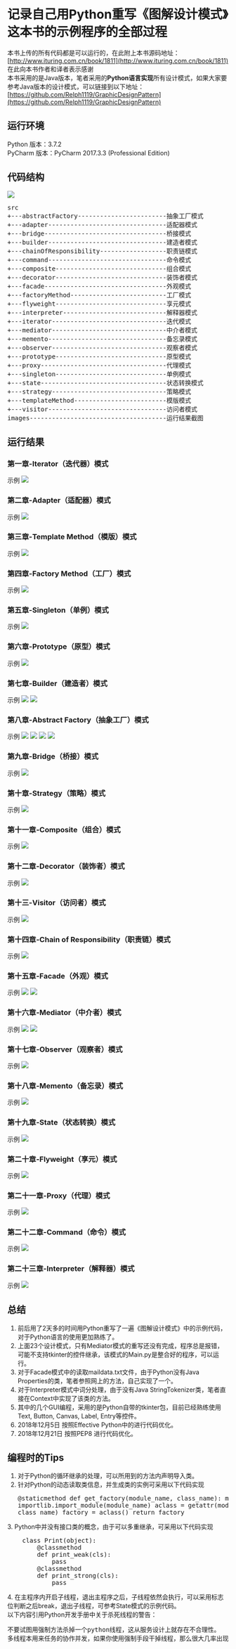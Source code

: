 # 记录自己用Python重写《图解设计模式》这本书的示例程序的全部过程
本书上传的所有代码都是可以运行的，在此附上本书源码地址： [http://www.ituring.com.cn/book/1811](http://www.ituring.com.cn/book/1811)<br/>
在此向本书作者和译者表示感谢<br/>
本书采用的是Java版本，笔者采用的**Python语言实现**所有设计模式，如果大家要参考Java版本的设计模式，可以链接到以下地址：
[https://github.com/Relph1119/GraphicDesignPattern](https://github.com/Relph1119/GraphicDesignPattern)

## 运行环境 ##
Python 版本：3.7.2<br/>
PyCharm 版本：PyCharm 2017.3.3 (Professional Edition)

## 代码结构 ##
![](https://i.imgur.com/4SCI2J5.png)
<pre>
src
+---abstractFactory------------------------抽象工厂模式
+---adapter--------------------------------适配器模式
+---bridge---------------------------------桥接模式
+---builder--------------------------------建造者模式
+---chainOfResponsibility------------------职责链模式
+---command--------------------------------命令模式
+---composite------------------------------组合模式
+---decorator------------------------------装饰者模式
+---facade---------------------------------外观模式
+---factoryMethod--------------------------工厂模式
+---flyweight------------------------------享元模式
+---interpreter----------------------------解释器模式
+---iterator-------------------------------迭代模式
+---mediator-------------------------------中介者模式
+---memento--------------------------------备忘录模式
+---observer-------------------------------观察者模式
+---prototype------------------------------原型模式
+---proxy----------------------------------代理模式
+---singleton------------------------------单例模式
+---state----------------------------------状态转换模式
+---strategy-------------------------------策略模式
+---templateMethod-------------------------模版模式
+---visitor--------------------------------访问者模式
images-------------------------------------运行结果截图
</pre>

## 运行结果 ##
### 第一章-Iterator（迭代器）模式 ###
示例
![](https://i.imgur.com/zD4kRhU.png)
### 第二章-Adapter（适配器）模式 ###
示例
![](https://i.imgur.com/dF2y6rk.png)
### 第三章-Template Method（模版）模式 ###
示例
![](https://i.imgur.com/UTQKMNc.png)
### 第四章-Factory Method（工厂）模式 ###
示例
![](https://i.imgur.com/KbSt5if.png)
### 第五章-Singleton（单例）模式 ###
示例
![](https://i.imgur.com/p8sZ4Qn.png)
### 第六章-Prototype（原型）模式 ###
示例
![](https://i.imgur.com/WzfpEdi.png)
### 第七章-Builder（建造者）模式 ###
示例
![](https://i.imgur.com/BglmzM5.png)
![](https://i.imgur.com/TV2Kywn.png)
### 第八章-Abstract Factory（抽象工厂）模式 ###
示例
![](https://i.imgur.com/L082wOr.png)
![](https://i.imgur.com/0L6Bqi7.png)
![](https://i.imgur.com/1TmCJK1.png)
![](https://i.imgur.com/PSUrCvs.png)
### 第九章-Bridge（桥接）模式 ###
示例
![](https://i.imgur.com/H5HZeWl.png)
### 第十章-Strategy（策略）模式 ###
示例
![](https://i.imgur.com/chGkcvK.png)
### 第十一章-Composite（组合）模式 ###
示例
![](https://i.imgur.com/BYFLesj.png)
### 第十二章-Decorator（装饰者）模式 ###
示例
![](https://i.imgur.com/9C9zuXN.png)
### 第十三-Visitor（访问者）模式 ###
示例
![](https://i.imgur.com/KEnQDwl.png)
### 第十四章-Chain of Responsibility（职责链）模式 ###
示例
![](https://i.imgur.com/1C6nFrf.png)
### 第十五章-Facade（外观）模式 ###
示例
![](https://i.imgur.com/duTJUn9.png)
![](https://i.imgur.com/OAfFHVN.png)
### 第十六章-Mediator（中介者）模式 ###
示例
![](https://i.imgur.com/cTiG6Gl.png)
![](https://i.imgur.com/JTuO39p.png)
### 第十七章-Observer（观察者）模式 ###
示例
![](https://i.imgur.com/QuFj9X3.png)
### 第十八章-Memento（备忘录）模式 ###
示例
![](https://i.imgur.com/S1wkyTW.png)
### 第十九章-State（状态转换）模式 ###
示例
![](https://i.imgur.com/Elukzyp.png)
### 第二十章-Flyweight（享元）模式 ###
示例
![](https://i.imgur.com/IfMmait.png)
### 第二十一章-Proxy（代理）模式 ###
示例
![](https://i.imgur.com/9WXOXnS.png)
### 第二十二章-Command（命令）模式 ###
示例
![](https://i.imgur.com/vs0LBIg.png)
### 第二十三章-Interpreter（解释器）模式 ###
示例
![](https://i.imgur.com/kI7kowE.png)

## 总结 ##
1. 前后用了2天多的时间用Python重写了一遍《图解设计模式》中的示例代码，对于Python语言的使用更加熟练了。
2. 上面23个设计模式，只有Mediator模式的重写还没有完成，程序总是报错，可能不支持tkinter的控件继承，该模式的Main.py是整合好的程序，可以运行。
3. 对于Facade模式中的读取maildata.txt文件，由于Python没有Java Properties的类，笔者参照网上的方法，自己实现了一个。
4. 对于Interpreter模式中词分处理，由于没有Java StringTokenizer类，笔者直接在Context中实现了该类的方法。
5. 其中的几个GUI编程，采用的是Python自带的tkinter包，目前已经熟练使用Text, Button, Canvas, Label, Entry等控件。
6. 2018年12月5日 按照Effective Python中的进行代码优化。
7. 2018年12月21日 按照PEP8 进行代码优化。

## 编程时的Tips ##
1. 对于Python的循环继承的处理，可以所用到的方法内声明导入类。
2. 针对Python的动态读取类信息，并生成类的实例可采用以下代码实现<pre>
    @staticmethod
    def get_factory(module_name, class_name):
        module = importlib.import_module(module_name)
        aclass = getattr(module, class_name)
        factory = aclass()
        return factory
</pre>
3. Python中并没有接口类的概念，由于可以多重继承，可采用以下代码实现<pre>
    class Print(object):
        @classmethod
        def print_weak(cls):
            pass
        @classmethod
        def print_strong(cls):
            pass
</pre>
4. 在主程序内开启子线程，退出主程序之后，子线程依然会执行，可以采用标志位判断之后break，退出子线程，可参考State模式的示例代码。<br/>
以下内容引用Python开发手册中关于杀死线程的警告：<pre>
不要试图用强制方法杀掉一个python线程，这从服务设计上就存在不合理性。 
多线程本用来任务的协作并发，如果你使用强制手段干掉线程，那么很大几率出现意想不到的bug。
</pre>